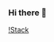 ### Hi there 👋
[!Stack](https://img.shields.io/badge/language-node.js-brightgreen&logo=nodedot.js&logoClolor=#339933)

<!--
**johnbunnyan/johnbunnyan** is a ✨ _special_ ✨ repository because its `README.md` (this file) appears on your GitHub profile.

Here are some ideas to get you started:

- 🔭 I’m currently working on ...
- 🌱 I’m currently learning ...
[!Stack]https://img.shields.io/badge/language-node.js-brightgreen&logo=nodedot.js&logoClolor=#339933
- 👯 I’m looking to collaborate on ...
- 🤔 I’m looking for help with ...
- 💬 Ask me about ...
- 📫 How to reach me: ...
- 😄 Pronouns: ...
- ⚡ Fun fact: ...
-->
